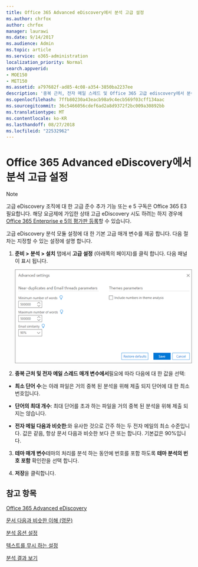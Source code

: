 ```yaml
---
title: Office 365 Advanced eDiscovery에서 분석 고급 설정
ms.author: chrfox
author: chrfox
manager: laurawi
ms.date: 9/14/2017
ms.audience: Admin
ms.topic: article
ms.service: o365-administration
localization_priority: Normal
search.appverid:
- MOE150
- MET150
ms.assetid: a797682f-ad85-4c08-a354-3850ba2237ee
description: '중복 근처, 전자 메일 스레드 및 Office 365 고급 ediscovery에서 분석 프로세스에 대 한 테마를 포함 하 여 고급 설정을 구성 하는 방법에 알아봅니다. '
ms.openlocfilehash: 7ffb80230a43eacb98a9c4ecb569f03cff134aac
ms.sourcegitcommit: 36c5466056cdef6ad2a8d9372f2bc009a30892bb
ms.translationtype: MT
ms.contentlocale: ko-KR
ms.lasthandoff: 08/27/2018
ms.locfileid: "22532962"
---
```

# <a name="set-analyze-advanced-settings-in-office-365-advanced-ediscovery"></a>Office 365 Advanced eDiscovery에서 분석 고급 설정

> [!NOTE]
> 고급 eDiscovery 조직에 대 한 고급 준수 추가 기능 또는 e 5 구독은 Office 365 E3 필요합니다. 해당 요금제에 가입한 상태 고급 eDiscovery 시도 하려는 하지 경우에 [Office 365 Enterprise e 5의 평가판 등록](https://go.microsoft.com/fwlink/p/?LinkID=698279)할 수 있습니다. 
  
고급 eDiscovery 분석 모듈 설정에 대 한 기본 고급 매개 변수를 제공 합니다. 다음 절차는 지정할 수 있는 설정에 설명 합니다.
  
1. **준비 \> 분석 \> 설치** 탭에서 **고급 설정** (아래쪽의 페이지)를 클릭 합니다. 다음 패널이 표시 됩니다. 
    
    ![고급 설정 설정 분석](media/c9ea3017-e19a-456b-a742-c3d07121a3f6.png)
  
2. **중복 근처 및 전자 메일 스레드 매개 변수에서**필요에 따라 다음에 대 한 값을 선택:
    
  - **최소 단어 수**:는 아래 파일은 거의 중복 된 분석을 위해 제출 되지 단어에 대 한 최소 번호입니다. 
    
  - **단어의 최대 개수**: 최대 단어를 초과 하는 파일을 거의 중복 된 분석을 위해 제출 되지는 않습니다.
    
  - **전자 메일 다음과 비슷한**:와 유사한 것으로 간주 하는 두 전자 메일의 최소 수준입니다. 값은 같음, 항상 문서 다음과 비슷한 보다 큰 또는 합니다. 기본값은 90%입니다.
    
3. **테마 매개 변수**테마의 처리를 분석 하는 동안에 번호를 포함 하도록 **테마 분석의 번호 포함** 확인란을 선택 합니다. 
    
4. **저장**을 클릭합니다. 
    
## <a name="see-also"></a>참고 항목

[Office 365 Advanced eDiscovery](office-365-advanced-ediscovery.md)
  
[문서 다음과 비슷한 이해 (영문)](understand-document-similarity-in-advanced-ediscovery.md)
  
[분석 옵션 설정](set-analyze-options-in-advanced-ediscovery.md)
  
[텍스트를 무시 하는 설정](set-ignore-text-in-advanced-ediscovery.md)
  
[분석 결과 보기](view-analyze-results-in-advanced-ediscovery.md)

